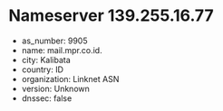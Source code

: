 # Nameserver 139.255.16.77

* as_number: 9905
* name: mail.mpr.co.id.
* city: Kalibata
* country: ID
* organization: Linknet ASN
* version: Unknown
* dnssec: false
